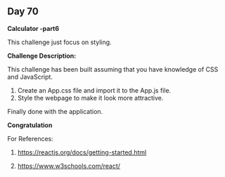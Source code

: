 ## Day 70

**Calculator -part6**

This challenge just focus on styling.

**Challenge Description:**

This challenge has been built assuming that you have knowledge of CSS and JavaScript.

1. Create an App.css file and import it to the App.js file.
2. Style the webpage to make it look more attractive.

Finally done with the application.

**Congratulation**

For References:

1. https://reactjs.org/docs/getting-started.html

2. https://www.w3schools.com/react/
